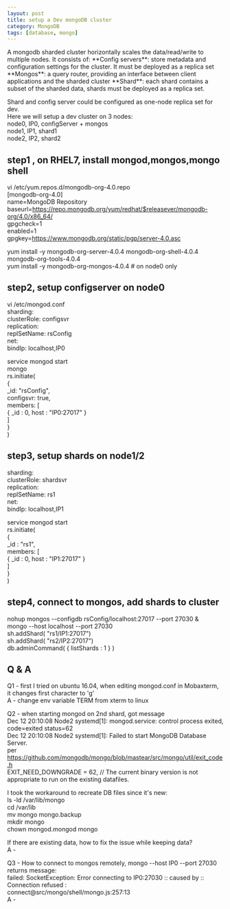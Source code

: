 ```yaml
---
layout: post
title: setup a Dev mongoDB cluster 
category: MongoDB 
tags: [database, mongo]
---
```


<div class="message">
A mongodb sharded cluster horizontally scales the data/read/write to multiple nodes. It consists of:    
**Config servers**: store metadata and configuration settings for the cluster. It must be deployed as a replica set   
**Mongos**: a query router, providing an interface between client applications and the sharded cluster    
**Shard**: each shard contains a subset of the sharded data, shards must be deployed as a replica set.    
  
Shard and config server could be configured as one-node replica set for dev.    
Here we will setup a dev cluster on 3 nodes:    
node0, IP0, configServer + mongos    
node1, IP1, shard1    
node2, IP2, shard2    
</div>

## step1 , on RHEL7, install mongod,mongos,mongo shell
vi /etc/yum.repos.d/mongodb-org-4.0.repo  
[mongodb-org-4.0]  
name=MongoDB Repository  
baseurl=https://repo.mongodb.org/yum/redhat/$releasever/mongodb-org/4.0/x86_64/  
gpgcheck=1  
enabled=1  
gpgkey=https://www.mongodb.org/static/pgp/server-4.0.asc  
  
yum install -y mongodb-org-server-4.0.4 mongodb-org-shell-4.0.4 mongodb-org-tools-4.0.4  
yum install -y mongodb-org-mongos-4.0.4 # on node0 only   
  
## step2, setup configserver on node0  
vi /etc/mongod.conf  
sharding:  
  clusterRole: configsvr   
replication:  
  replSetName: rsConfig  
net:  
  bindIp: localhost,IP0  
  
service mongod start    
mongo  
rs.initiate(  
  {  
    _id: "rsConfig",  
    configsvr: true,  
    members: [  
      { _id : 0, host : "IP0:27017" }  
    ]  
  }  
)  
  
## step3, setup shards on node1/2  
sharding:  
   clusterRole: shardsvr  
replication:  
   replSetName: rs1  
net:  
   bindIp: localhost,IP1  
  
service mongod start   
rs.initiate(  
  {  
    _id : "rs1",  
    members: [  
      { _id : 0, host : "IP1:27017" }  
    ]  
  }  
)  
  
## step4, connect to mongos, add shards to cluster  
nohup mongos --configdb rsConfig/localhost:27017 --port 27030 &   
mongo --host localhost --port 27030  
sh.addShard( "rs1/IP1:27017")  
sh.addShard( "rs2/IP2:27017")  
db.adminCommand( { listShards : 1 } )  
  
## Q & A   
Q1 - first I tried on ubuntu 16.04, when editing mongod.conf in Mobaxterm, it changes first character to 'g'  
A - change env variable TERM from xterm to linux   
  
Q2 - when starting mongod on 2nd shard, got message  
Dec 12 20:10:08 Node2 systemd[1]: mongod.service: control process exited, code=exited status=62  
Dec 12 20:10:08 Node2 systemd[1]: Failed to start MongoDB Database Server.  
per https://github.com/mongodb/mongo/blob/mastear/src/mongo/util/exit_code.h  
EXIT_NEED_DOWNGRADE = 62, // The current binary version is not appropriate to run on the existing datafiles.  
  
I took the workaround to recreate DB files since it's new:   
ls -ld /var/lib/mongo  
cd /var/lib  
mv mongo mongo.backup  
mkdir mongo  
chown mongod.mongod mongo  
   
If there are existing data, how to fix the issue while keeping data?   
A -   
  
Q3 - How to connect to mongos remotely, mongo --host IP0 --port 27030 returns message:   
     failed: SocketException: Error connecting to IP0:27030 :: caused by :: Connection refused :  
connect@src/mongo/shell/mongo.js:257:13  
A -   
